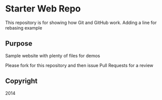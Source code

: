 # Starter Web Repo

This repository is for showing how Git and GitHub work.
Adding a line for rebasing example

## Purpose

Sample website with plenty of files for demos

Please fork for this repository and then issue Pull Requests for a review

##  Copyright

2014